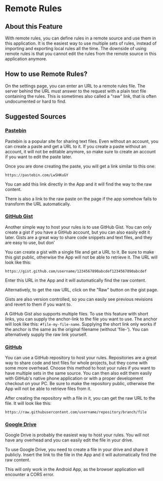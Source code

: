 # Remote Rules

## About this Feature

With remote rules, you can define rules in a remote source and use them in this application.
It is the easiest way to use multiple sets of rules, instead of importing and exporting local rules all the time.
The downside of using remote rules is that you cannot edit the rules from the remote source in this application anymore.

## How to use Remote Rules?

On the settings page, you can enter an URL to a remote rules file.
The server behind the URL must answer to the request with a plain text file containing the rules.
This is sometimes also called a "raw" link, that is often undocumented or hard to find.

## Suggested Sources

<!-- cSpell:words Pastebin -->

### [Pastebin](https://pastebin.com)

Pastebin is a popular site for sharing text files.
Even without an account, you can create a paste and get a URL to it.
If you create a paste without an account, it will not be editable anymore, so make sure to create an account if you want to edit the paste later.

Once you are done creating the paste, you will get a link similar to this one:

```text
https://pastebin.com/LwSHKuGY
```

You can add this link directly in the App and it will find the way to the raw content.

There is also a link to the raw paste on the page if the app somehow fails to transform the URL automatically.

### [GitHub Gist](https://gist.github.com/)

Another simple way to host your rules is to use GitHub Gist.
You can only create a gist if you have a GitHub account, but you can also easily edit it later.
Gists are a great way to share code snippets and text files, and they are easy to use, but don'

You can create a gist with a single file and get a URL to it.
Be sure to make this gist public, otherwise the App will not be able to retrieve it.
The URL will look like this:

```text
https://gist.github.com/username/1234567890abcdef1234567890abcdef
```

Enter this URL in the App and it will automatically find the raw content.

Alternatively, to get the raw URL, click on the "Raw" button on the gist page.

Gists are also version controlled, so you can easily see previous revisions and revert to them if you want to.

A GitHub Gist also supports multiple files.
To use this feature with short links, you can supply the anchor-link to the file you want to use.
The anchor will look like this: `#file-my-file-name`.
Supplying the short link only works if the anchor is the same as the original filename (without 'file-').
You can alternatively supply the raw link yourself.

### [GitHub](https://github.com)

You can use a GitHub repository to host your rules.
Repositories are a great way to share code and text files for whole projects, but they come with some more overhead.
Choose this method to host your rules if you want to have multiple sets in the same source.
You can then also edit them easily with GitHub's native phone application or with a proper development checkout on your PC.
Be sure to make the repository public, otherwise the App will not be able to retrieve files from it.

After creating the repository with a file in it, you can get the raw URL to the file.
It will look like this:

```text
https://raw.githubusercontent.com/username/repository/branch/file
```

### [Google Drive](https://drive.google.com)

Google Drive is probably the easiest way to host your rules.
You will not have any overhead and you can easily edit the file in your drive.

To use Google Drive, you need to create a file in your drive and share it publicly.
Insert the link to the file in the App and it will automatically find the raw content.

This will only work in the Android App, as the browser application will encounter a CORS error.
